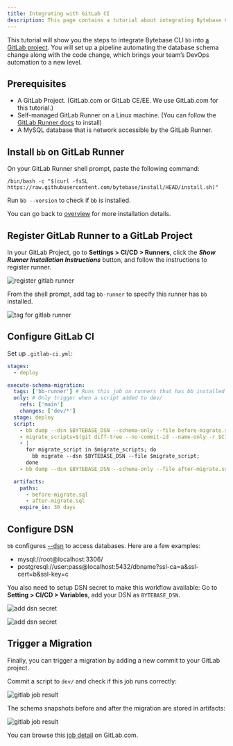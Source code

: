 ```yaml
---
title: Integrating with GitLab CI
description: This page contains a tutorial about integrating Bytebase CLI bb with GitLab CI/CD pipeline.
---
```


This tutorial will show you the steps to integrate Bytebase CLI `bb` into [a GitLab project](https://gitlab.com/bytebase-sample/tutorial-bb-ci). You will set up a pipeline automating the database schema change along with the code change, which brings your team’s DevOps automation to a new level.

## Prerequisites

- A GitLab Project. (GitLab.com or GitLab CE/EE. We use GitLab.com for this tutorial.)
- Self-managed GitLab Runner on a Linux machine. (You can follow the [GitLab Runner docs](https://docs.gitlab.com/runner) to install)
- A MySQL database that is network accessible by the GitLab Runner.

## Install `bb` on GitLab Runner

On your GitLab Runner shell prompt, paste the following command:

```text
/bin/bash -c "$(curl -fsSL https://raw.githubusercontent.com/bytebase/install/HEAD/install.sh)"
```

Run `bb --version` to check if `bb` is installed.

You can go back to [overview](/docs/cli/overview) for more installation details.

## Register GitLab Runner to a GitLab Project

In your GitLab Project, go to **Settings > CI/CD > Runners**, click the **_Show Runner Installation Instructions_** button, and follow the instructions to register runner.

![register gitlab runner](/content/docs/cli/gitlab-register-runner.webp)

From the shell prompt, add tag `bb-runner` to specify this runner has `bb` installed.

![tag for gitlab runner](/content/docs/cli/tag-gitlab-runner.webp)

## Configure GitLab CI

Set up `.gitlab-ci.yml`:

```yaml
stages:
  - deploy

execute-schema-migration:
  tags: ['bb-runner'] # Runs this job on runners that has bb installed
  only: # Only trigger when a script added to dev/
    refs: ['main']
    changes: ['dev/*']
  stage: deploy
  script:
    - bb dump --dsn $BYTEBASE_DSN --schema-only --file before-migrate.sql # Snapshot the schema before migration
    - migrate_scripts=$(git diff-tree --no-commit-id --name-only -r $CI_COMMIT_SHA | grep '^dev/' -) # Extract the added files
    - |
      for migrate_script in $migrate_scripts; do
        bb migrate --dsn $BYTEBASE_DSN --file $migrate_script;
      done
    - bb dump --dsn $BYTEBASE_DSN --schema-only --file after-migrate.sql # Snapshot the schema after migration

  artifacts:
    paths:
      - before-migrate.sql
      - after-migrate.sql
    expire_in: 30 days
```

## Configure DSN

`bb` configures [--dsn](/docs/cli/reference/#data-source-name-dsn) to access databases. Here are a few examples:

- mysql://root@localhost:3306/
- postgresql://user:pass@localhost:5432/dbname?ssl-ca=a&ssl-cert=b&ssl-key=c

You also need to setup DSN secret to make this workflow available:
Go to **Setting > CI/CD > Variables**, add your DSN as `BYTEBASE_DSN`.

![add dsn secret](/content/docs/cli/add-gitlab-secret-1.webp)

![add dsn secret](/content/docs/cli/add-gitlab-secret-2.webp)

## Trigger a Migration

Finally, you can trigger a migration by adding a new commit to your GitLab project.

Commit a script to `dev/` and check if this job runs correctly:

![gitlab job result](/content/docs/cli/gitlab-job-result-1.webp)

The schema snapshots before and after the migration are stored in artifacts:

![gitlab job result](/content/docs/cli/gitlab-job-result-2.webp)

You can browse this [job detail](https://gitlab.com/bytebase-sample/tutorial-bb-ci/-/jobs/2472815264) on GitLab.com.
